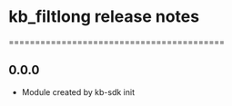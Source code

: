 # kb_filtlong release notes
=========================================

0.0.0
-----
* Module created by kb-sdk init
